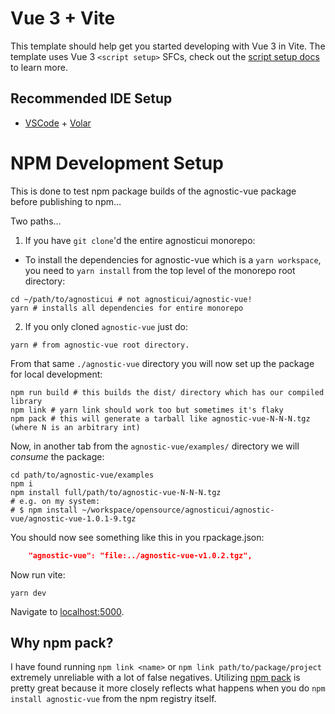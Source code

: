# Vue 3 + Vite

This template should help get you started developing with Vue 3 in Vite. The template uses Vue 3 `<script setup>` SFCs, check out the [script setup docs](https://v3.vuejs.org/api/sfc-script-setup.html#sfc-script-setup) to learn more.

## Recommended IDE Setup

- [VSCode](https://code.visualstudio.com/) + [Volar](https://marketplace.visualstudio.com/items?itemName=johnsoncodehk.volar)

# NPM Development Setup

This is done to test npm package builds of the agnostic-vue package before publishing to npm…

Two paths…

1. If you have `git clone`'d the entire agnosticui monorepo:

- To install the dependencies for agnostic-vue which is a `yarn workspace`, you need to `yarn install` from the top level of the monorepo root directory:

```
cd ~/path/to/agnosticui # not agnosticui/agnostic-vue!
yarn # installs all dependencies for entire monorepo
```

2. If you only cloned `agnostic-vue` just do:

```
yarn # from agnostic-vue root directory.
```

From that same `./agnostic-vue` directory you will now set up the package for local development:

```shell
npm run build # this builds the dist/ directory which has our compiled library
npm link # yarn link should work too but sometimes it's flaky
npm pack # this will generate a tarball like agnostic-vue-N-N-N.tgz (where N is an arbitrary int)
```

Now, in another tab from the `agnostic-vue/examples/` directory we will _consume_ the package:

```shell
cd path/to/agnostic-vue/examples
npm i
npm install full/path/to/agnostic-vue-N-N-N.tgz
# e.g. on my system:
# $ npm install ~/workspace/opensource/agnosticui/agnostic-vue/agnostic-vue-1.0.1-9.tgz
```

You should now see something like this in you rpackage.json:

```json
    "agnostic-vue": "file:../agnostic-vue-v1.0.2.tgz",
```

Now run vite:

```shell
yarn dev
```

Navigate to [localhost:5000](http://localhost:5000).

## Why npm pack?

I have found running `npm link <name>` or `npm link path/to/package/project` extremely unreliable with a lot
of false negatives. Utilizing [npm pack](https://docs.npmjs.com/cli/v7/commands/npm-pack) is pretty great because it more closely reflects what happens when you do `npm install agnostic-vue` from the npm registry itself.
